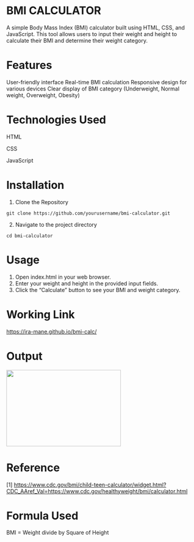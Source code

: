 # BMI CALCULATOR
A simple Body Mass Index (BMI) calculator built using HTML, CSS, and JavaScript. This tool allows users to input their weight and height to calculate their BMI and determine their weight category.

# Features
User-friendly interface
Real-time BMI calculation
Responsive design for various devices
Clear display of BMI category (Underweight, Normal weight, Overweight, Obesity)

# Technologies Used
HTML

CSS

JavaScript

# Installation
1. Clone the Repository

```git clone https://github.com/yourusername/bmi-calculator.git```

2. Navigate to the project directory
   
 ```cd bmi-calculator```

# Usage
1. Open index.html in your web browser.
2. Enter your weight and height in the provided input fields.
3. Click the “Calculate” button to see your BMI and weight category.

# Working Link

https://ira-mane.github.io/bmi-calc/

# Output
<img src="https://github.com/user-attachments/assets/b8ba8082-6332-4dd4-85d1-d850b1efa004" width="300" height="200">

# Reference 
[1] https://www.cdc.gov/bmi/child-teen-calculator/widget.html?CDC_AAref_Val=https://www.cdc.gov/healthyweight/bmi/calculator.html

# Formula Used
BMI = Weight divide by Square of Height
